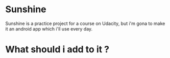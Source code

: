 # Sunshine
Sunshine is a practice project for a course on Udacity, but i'm gona to make it an android app which i'll use every day.

# What should i add to it ?
